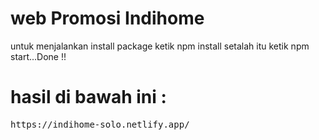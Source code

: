 # web Promosi Indihome

untuk menjalankan install package ketik npm install setalah itu ketik npm start...Done !!

# hasil di bawah ini :
<pre>
https://indihome-solo.netlify.app/
</pre>